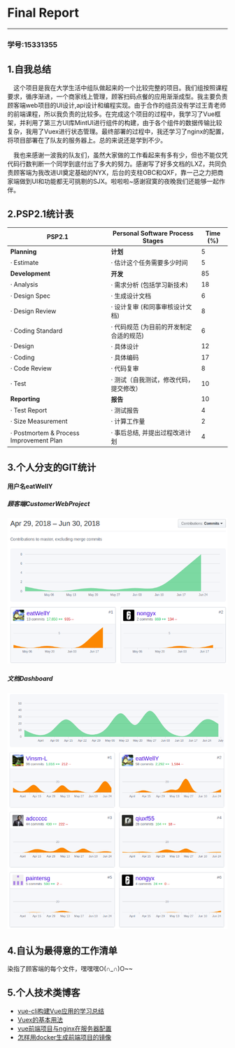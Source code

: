 # Final Report
------
### 学号:15331355
## 1.自我总结
 　这个项目是我在大学生活中组队做起来的一个比较完整的项目。我们组按照课程要求，循序渐进，一个商家线上管理，顾客扫码点餐的应用渐渐成型。我主要负责顾客端web项目的UI设计,api设计和编程实现。由于合作的组员没有学过王青老师的前端课程，所以我负责的比较多。在完成这个项目的过程中，我学习了Vue框架，并利用了第三方UI库MintUI进行组件的构建，由于各个组件的数据传输比较复杂，我用了Vuex进行状态管理。最终部署的过程中，我还学习了nginx的配置，将项目部署在了队友的服务器上。总的来说还是学到不少。
  
 　我也来感谢一波我的队友们，虽然大家做的工作看起来有多有少，但也不能仅凭代码行数判断一个同学到底付出了多大的努力。感谢写了好多文档的LXZ，共同负责顾客端为我改进UI奠定基础的NYX，后台的支柱OBC和QXF，靠一己之力把商家端做到UI和功能都无可挑剔的SJX。啦啦啦~感谢寂寞的夜晚我们还能够一起作伴。
## 2.PSP2.1统计表

PSP2.1 | Personal Software Process Stages | Time (%)
-|-|-
**Planning** | **计划** |5
·         Estimate|·         估计这个任务需要多少时间|5
**Development**|**开发**|85
·         Analysis|·         需求分析 (包括学习新技术)|18
·         Design Spec|·         生成设计文档|6
·         Design Review|·         设计复审 (和同事审核设计文档)|8
·         Coding Standard|·         代码规范 (为目前的开发制定合适的规范)|6
·         Design|·         具体设计|12
·         Coding|·         具体编码|17
·         Code Review|·         代码复审|8
·         Test|·         测试（自我测试，修改代码，提交修改）|10
**Reporting**|**报告**|10
·         Test Report|·         测试报告|4
·         Size Measurement|·         计算工作量|2
·         Postmortem & Process Improvement Plan|·         事后总结, 并提出过程改进计划|4

## 3.个人分支的GIT统计
#### 用户名eatWellY
##### 顾客端CustomerWebProject
![CustomerWebProject][1]
##### 文档Dashboard
![Dashboard][2]
## 4.自认为最得意的工作清单
 染指了顾客端的每个文件，嘿嘿嘿O(∩_∩)O~~
## 5.个人技术类博客

 - [vue-cli构建Vue应用的学习总结][3]
 - [Vuex的基本用法][4]
 - [vue前端项目与nginx在服务器配置][5]
 - [怎样用docker生成前端项目的镜像][6]


  [1]: https://raw.githubusercontent.com/ChaosCrowd/Dashboard/master/documentations/Img/Image_YJF/cw.png
  [2]: https://raw.githubusercontent.com/ChaosCrowd/Dashboard/master/documentations/Img/Image_YJF/db.png
  [3]: https://blog.csdn.net/qq_38767668/article/details/79948669
  [4]: https://blog.csdn.net/qq_38767668/article/details/80875146
  [5]: https://blog.csdn.net/qq_38767668/article/details/80875166
  [6]: https://blog.csdn.net/qq_38767668/article/details/80875184
